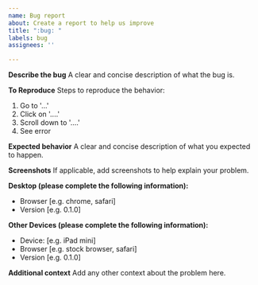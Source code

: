 ```yaml
---
name: Bug report
about: Create a report to help us improve
title: ":bug: "
labels: bug
assignees: ''

---
```


**Describe the bug**
A clear and concise description of what the bug is.

**To Reproduce**
Steps to reproduce the behavior:
1. Go to '...'
2. Click on '....'
3. Scroll down to '....'
4. See error

**Expected behavior**
A clear and concise description of what you expected to happen.

**Screenshots**
If applicable, add screenshots to help explain your problem.

**Desktop (please complete the following information):**
 - Browser [e.g. chrome, safari]
 - Version [e.g. 0.1.0]

**Other Devices (please complete the following information):**
 - Device: [e.g. iPad mini]
 - Browser [e.g. stock browser, safari]
 - Version [e.g. 0.1.0]

**Additional context**
Add any other context about the problem here.
